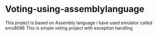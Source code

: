 # Voting-using-assemblylanguage
This project is based on Assembly language
i have used emulator called emu8086
This is simple voting project with exception handling 
